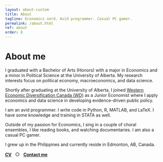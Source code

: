 ```yaml
---
layout: about-custom
title: About
tagline: Economics nerd. Avid programmer. Casual PC gamer.
permalink: /about.html
ref: about
order: 0
---
```

# About me
I graduated with a Bachelor of Arts (Honors) with a major in Economics and a minor in Political Science at the University of Alberta. My research interests focus on political economy, macroeconomics, and data science. 

Shortly after graduating at the University of Alberta, I joined [Western Economic Diversification Canada (WD)](https://www.wd-deo.gc.ca/eng/home.asp) as a Junior Economist where 
I apply economics and data science in developing evidence-driven public policy. 

I am an avid programmer. I write code in Python, R, MATLAB, and LaTeX. I have some knowledge and training in STATA as well. 

Outside of my passion for Economics, I sing in a couple of choral ensembles, I like reading books, and watching documentaries. I am also a casual PC gamer.

I grew up in the Philippines and currently reside in Edmonton, AB, Canada.

[**CV**](LJ-Valencia-CV.pdf) &nbsp; <font size="3"> ○ </font> &nbsp; [**Contact me**](mailto:lebjenri@ualberta.ca) 
<!-- &nbsp; <font size="3"> ○ </font> &nbsp; [**Github**](https://github.com/lj-valencia) -->
